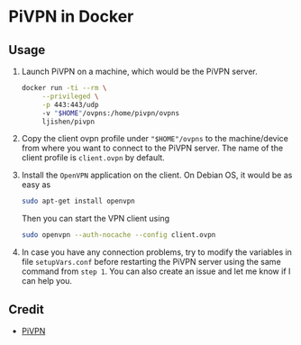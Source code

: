 # PiVPN in Docker

## Usage

1. Launch PiVPN on a machine, which would be the PiVPN server.
   ```bash
   docker run -ti --rm \
        --privileged \
        -p 443:443/udp
        -v "$HOME"/ovpns:/home/pivpn/ovpns
        ljishen/pivpn
   ```

2. Copy the client ovpn profile under `"$HOME"/ovpns` to the machine/device from where you want to connect to the PiVPN server. The name of the client profile is `client.ovpn` by default.

3. Install the `OpenVPN` application on the client. On Debian OS, it would be as easy as
   ```bash
   sudo apt-get install openvpn
   ```

   Then you can start the VPN client using
   ```bash
   sudo openvpn --auth-nocache --config client.ovpn
   ```

4. In case you have any connection problems, try to modify the variables in file `setupVars.conf` before restarting the PiVPN server using the same command from `step 1`. You can also create an issue and let me know if I can help you.


## Credit

- [PiVPN](https://github.com/pivpn/pivpn)
